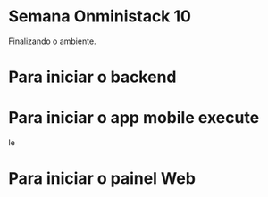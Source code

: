 # Semana Onministack 10
Finalizando o ambiente.

# Para iniciar o backend
<!-- 
```sh
yarn dev 
```
- Execute dentro da pasta backend/src/
 -->
# Para iniciar o app mobile execute
<!-- 
```sh
expo start
```
- Execute dentro da pasta mobi -->le

# Para iniciar o painel Web 
<!-- 
```sh
yarn start
```
- Execute dentro da pasta web e execute a api junto para listar os devs.  -->

